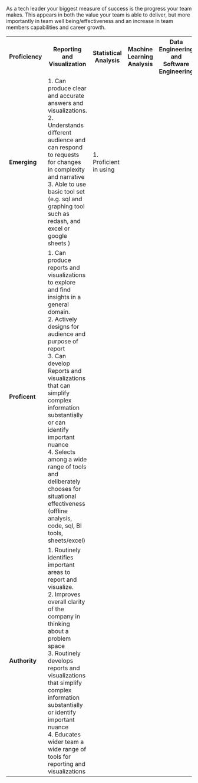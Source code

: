 
As a tech leader your biggest measure of success is the progress your team makes. 
This appears in both the value your team is able to deliver, but more importantly 
in team well being/effectiveness and an increase in team members capabilities and career growth.

<table>
	<tr>
		<th>
			Proficiency
		</th>
		<th>
			Reporting and Visualization
		</th>
		<th>
			Statistical Analysis
		</th>
		<th>
			Machine Learning Analysis
		</th>
		<th>
			Data Engineering and Software Engineering
		</th>
		<th>
			Business Alignment - "Good Questions"
		</th>
	</tr>
	<tr>
		<td>
			<strong>Emerging</strong>
		</td>
		<td>
		<!--- Emerging Reporting and Visualization -->
			1. Can produce clear and accurate answers and visualizations. <br/>
			2. Understands different audience and can respond to requests for changes in complexity and narrative <br/>
			3. Able to use basic tool set (e.g. sql and graphing tool such as redash, and excel or google sheets ) <br/>
		</td>
		<td>
		<!--- Emerging Statistical Analysis -->
			1. Proficient in using 
		</td>
		<td>
		<!--- Emerging Machine Learning Analysis -->
		</td>
		<td>
		<!--- Emerging Data Engineering and Software Engineering -->
		</td>
		<td>
		<!--- Emerging Business Alignment - "Good Questions" -->
		</td>
	</tr>
	<tr>
		<td>
			<strong>Proficent</strong>
		</td>
		<td>
		<!--- Proficent Reporting and Visualization  -->
			1. Can produce reports and visualizations to explore and find insights in a general domain. <br/>
			2. Actively designs for audience and purpose of report <br/>
			3. Can develop Reports and visualizations that can simplify complex information substantially or can identify important nuance<br/>
			4. Selects among a wide range of tools and deliberately chooses for situational effectiveness (offline analysis, code, sql, BI tools, sheets/excel) <br/>
		</td>
		<td>
		<!--- Proficent Statistical Analysis -->
		</td>
		<td>
		<!--- Proficent Machine Learning Analysis -->
		</td>
		<td>
		<!--- Proficent Data Engineering and Software Engineering -->
		</td>
		<td>
		<!--- Proficent Business Alignment - "Good Questions" -->
		</td>
	</tr>
	<tr>
		<td>
			<strong>Authority</strong>
		</td>
		<td>
		<!--- Authority Reporting and Visualization -->
			1. Routinely identifies important areas to report and visualize. <br/>
			2. Improves overall clarity of the company in thinking about a problem space <br/>
			3. Routinely develops reports and visualizations that  simplify complex information substantially or identify important nuance<br/>
			4. Educates wider team a wide range of tools for reporting and visualizations <br/>
		</td>
		<td>
		<!--- Authority Statistical Analysis -->
		</td>
		<td>
		<!--- Authority Machine Learning Analysis -->
		</td>
		<td>
		<!--- Authority Data Engineering and Software Engineering -->
		</td>
		<td>
		<!--- Authority Business Alignment - "Good Questions" -->
		</td>
	</tr>
</table>
